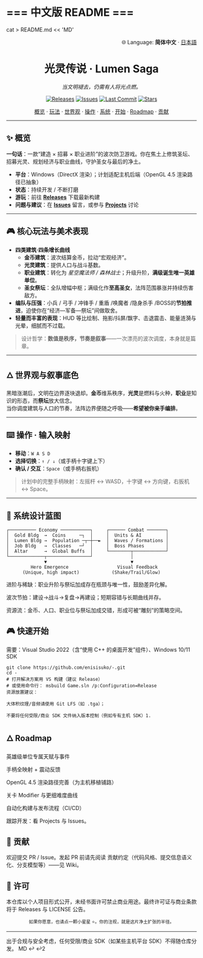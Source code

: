 # === 中文版 README ===
cat > README.md << 'MD'
<!-- lang switch -->
<p align="right">🌐 Language: <b>简体中文</b> · <a href="./README.ja.md">日本語</a></p>

<!-- hero -->
<h1 align="center">光灵传说 · Lumen Saga</h1>
<p align="center"><em>当文明褪去，仍需有人将光点燃。</em></p>
<p align="center">
  <a href="../../releases"><img alt="Releases" src="https://img.shields.io/badge/download-releases-3b82f6"></a>
  <a href="../../issues"><img alt="Issues" src="https://img.shields.io/github/issues/enisisuko/-"></a>
  <a href="../../commits"><img alt="Last Commit" src="https://img.shields.io/github/last-commit/enisisuko/-"></a>
  <a href="../../stargazers"><img alt="Stars" src="https://img.shields.io/github/stars/enisisuko/-?style=social"></a>
</p>

<p align="center">
  <a href="#-概览">概览</a> ·
  <a href="#-核心玩法与美术表现">玩法</a> ·
  <a href="#-世界观与叙事底色">世界观</a> ·
  <a href="#-操作--输入映射">操作</a> ·
  <a href="#-系统设计蓝图">系统</a> ·
  <a href="#-快速开始">开始</a> ·
  <a href="#-Roadmap">Roadmap</a> ·
  <a href="#-贡献">贡献</a>
</p>

---

## ✨ 概览
**一句话**：一款“建造 × 招募 × 职业进阶”的波次防卫游戏。你在焦土上修筑圣坛、招募光灵、规划经济与职业曲线，守护圣女与最后的净土。

- **平台**：Windows（DirectX 渲染）；计划适配主机后端（OpenGL 4.5 渲染路径已抽象）
- **状态**：持续开发 / 不断打磨
- **游玩**：前往 **[Releases](../../releases)** 下载最新构建
- **问题与建议**：在 **[Issues](../../issues)** 留言，或参与 **[Projects](../../projects)** 讨论

---

## 🎮 核心玩法与美术表现
- **四类建筑·四条增长曲线**
  - **金币建筑**：波次结算金币，拉动“宏观经济”。
  - **光灵建筑**：提供人口与战斗基数。
  - **职业建筑**：转化为 _星空魔法师 / 森林战士_；升级升阶，**满级诞生唯一英雄单位**。
  - **圣女祭坛**：全队增幅中枢；满级化作**至高圣女**，法阵范围暴涨并持续伤害敌方。
- **编队与压强**：小兵 / 弓手 / 冲锋手 / 重盾 /唤魔者 /隐身杀手 /BOSS的**节拍推进**，迫使你在“经济—军备—祭坛”间做取舍。
- **轻量而丰富的表现**：HUD 等比绘制、拖影/抖屏/飘字、击退震击、能量涟漪与光晕，细腻而不过载。

> 设计哲学：**数值是秩序，节奏是叙事**——一次漂亮的波次调度，本身就是篇章。

---

## 🜂 世界观与叙事底色
黑暗涨潮后，文明在边界逐块退却。**金币**维系秩序，**光灵**是燃料与火种，**职业**是知识的形态，而**祭坛**放大信念。  
当你调度建筑与人口的节奏，法阵边界便随之呼吸——**希望被你亲手编排**。

---

## ⌨️ 操作 · 输入映射
- **移动**：`W A S D`  
- **选择切换**：`↑ / ↓`（或手柄十字键上下）  
- **确认 / 交互**：`Space`（或手柄右扳机）  

> 计划中的完整手柄映射：左摇杆 ↔ WASD，十字键 ↔ 方向键，右扳机 ↔ Space。

---

## 🧩 系统设计蓝图
```
┌────────── Economy ───────────┐     ┌────── Combat ───────┐
│  Gold Bldg  →  Coins     ─┐  │     │  Units & AI         │
│  Lumen Bldg →  Population ─┬─┼──►  │  Waves / Formations │
│  Job Bldg   →  Classes   ─┘  │     │  Boss Phases        │
│  Altar      →  Global Buffs  │     └────────┬────────────┘
└─────────────┬────────────────┘              │
              ▼                               ▼
         Hero Emergence                  Visual Feedback
      (Unique, high impact)            (Shake/Trail/Glow)

```
进阶与稀缺：职业升阶与祭坛加成存在瓶颈与唯一性，鼓励差异化解。

波次节拍：建设→战斗→复盘→再建设；短期容错与长期曲线并存。

资源流：金币、人口、职业位与祭坛加成交错，形成可被“雕刻”的策略空间。

## 🎮 快速开始
需要：Visual Studio 2022（含“使用 C++ 的桌面开发”组件）、Windows 10/11 SDK

```
git clone https://github.com/enisisuko/-.git
cd -
# 打开解决方案用 VS 构建（建议 Release）
# 或使用命令行： msbuild Game.sln /p:Configuration=Release
资源放置建议：

大体积纹理/音频请使用 Git LFS（如 .tga）；

不要将任何受限/商业 SDK 文件纳入版本控制（例如专有主机 SDK）1.
```
## 🜂 Roadmap

 英雄级单位专属天赋与事件

 手柄全映射 + 震动反馈

 OpenGL 4.5 渲染路径完善（为主机移植铺路）

 关卡 Modifier 与更细难度曲线

 自动化构建与发布流程（CI/CD）

跟踪开发：看 Projects 与 Issues。

## 🤝 贡献
欢迎提交 PR / Issue。发起 PR 前请先阅读 贡献约定（代码风格、提交信息语义化、分支模型等）——见 Wiki。

## 📝 许可
本仓库以个人项目形式公开，未经书面许可禁止商业用途。最终许可证与商业条款将于 Releases 与 LICENSE 公告。


<p align="center"> <sub>如果你愿意，也请点一颗小星星 ⭐。你的注视，就是这片净土扩张的半径。</sub> </p>



---

出于合规与安全考虑，任何受限/商业 SDK（如某些主机平台 SDK）不得随仓库分发。
MD ↩ ↩2

